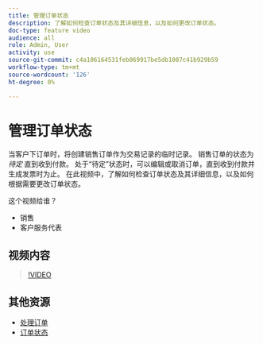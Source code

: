 ```yaml
---
title: 管理订单状态
description: 了解如何检查订单状态及其详细信息，以及如何更改订单状态。
doc-type: feature video
audience: all
role: Admin, User
activity: use
source-git-commit: c4a106164531feb069917be5db1007c41b929b59
workflow-type: tm+mt
source-wordcount: '126'
ht-degree: 0%

---
```


# 管理订单状态

当客户下订单时，将创建销售订单作为交易记录的临时记录。 销售订单的状态为 _待定_ 直到收到付款。 处于“待定”状态时，可以编辑或取消订单，直到收到付款并生成发票时为止。 在此视频中，了解如何检查订单状态及其详细信息，以及如何根据需要更改订单状态。

这个视频给谁？

- 销售
- 客户服务代表

## 视频内容

>[!VIDEO](https://video.tv.adobe.com/v/343935?quality=12&learn=on)

## 其他资源

- [处理订单](https://docs.magento.com/user-guide/sales/order-processing.html)
- [订单状态](https://docs.magento.com/user-guide/sales/order-status.html)
